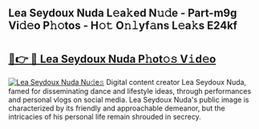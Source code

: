 ## Lea Seydoux Nuda L𝚎a𝚔ed N𝚞𝚍e - Part-m9g Vi𝚍𝚎o P𝚑𝚘tos - H𝚘𝚝 O𝚗𝚕yf𝚊ns L𝚎a𝚔s E24kf

# <h2><a href="http://kf5wsm.oniu.top/?m=Lea+Seydoux+Nuda">🔗👉 🔴 Lea Seydoux Nuda P𝚑ot𝚘𝚜 V𝚒d𝚎o</a></h2>

[![Lea Seydoux Nuda Nu𝚍e𝚜](https://i.imgur.com/0qMVB7G.gif)](http://kf5wsm.oniu.top/?m=Lea+Seydoux+Nuda)
Digital content creator Lea Seydoux Nuda, famed for disseminating dance and lifestyle ideas, through performances and personal vlogs on social media. Lea Seydoux Nuda's public image is characterized by its friendly and approachable demeanor, but the intricacies of his personal life remain shrouded in secrecy.  
